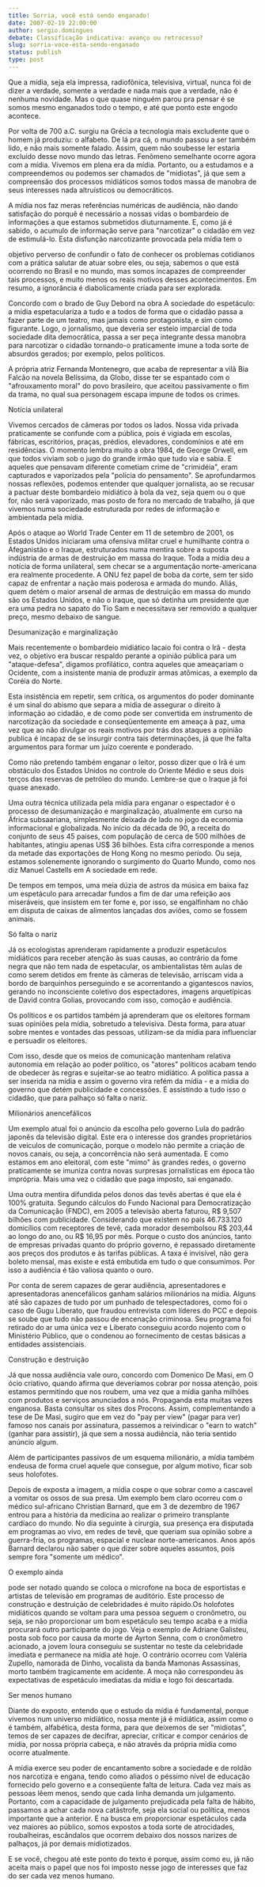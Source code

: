 ```yaml
---
title: Sorria, você está sendo enganado!
date: 2007-02-19 22:00:00
author: sergio.domingues
debate: Classificação indicativa: avanço ou retrocesso?
slug: sorria-voce-esta-sendo-enganado
status: publish 
type: post
---
```


  

 Que a mídia, seja ela impressa, radiofônica, televisiva, virtual, nunca foi de dizer a verdade, somente a verdade e nada mais que a verdade, não é nenhuma novidade. Mas o que quase ninguém parou pra pensar é se somos mesmo enganados todo o tempo, e até que ponto este engodo acontece.   

  

 Por volta de 700 a.C. surgiu na Grécia a tecnologia mais excludente que o homem já produziu: o alfabeto. De lá pra cá, o mundo passou a ser também lido, e não mais somente falado. Assim, quem não soubesse ler estaria excluído desse novo mundo das letras. Fenômeno semelhante ocorre agora com a mídia. Vivemos em plena era da mídia. Portanto, ou a estudamos e a compreendemos ou podemos ser chamados de "midiotas", já que sem a compreensão dos processos midiáticos somos todos massa de manobra de seus interesses nada altruísticos ou democráticos.  

  

 A mídia nos faz meras referências numéricas de audiência, não dando satisfação do porquê é necessário a nossas vidas o bombardeio de informações a que estamos submetidos diuturnamente. E, como já é sabido, o acumulo de informação serve para "narcotizar" o cidadão em vez de estimulá-lo. Esta disfunção narcotizante provocada pela mídia tem o  

objetivo perverso de confundir o fato de conhecer os problemas cotidianos com a prática salutar de atuar sobre eles, ou seja, sabemos o que está ocorrendo no Brasil e no mundo, mas somos incapazes de compreender tais processos, e muito menos os reais motivos desses acontecimentos. Em resumo, a ignorância é diabolicamente criada para ser explorada.  

  

 Concordo com o brado de Guy Debord na obra A sociedade do espetáculo: a mídia espetaculariza a tudo e a todos de forma que o cidadão passa a fazer parte de um teatro, mas jamais como protagonista, e sim como figurante. Logo, o jornalismo, que deveria ser esteio imparcial de toda sociedade dita democrática, passa a ser peça integrante dessa manobra para narcotizar o cidadão tornando-o praticamente imune a toda sorte de absurdos gerados; por exemplo, pelos políticos.  

  

 A própria atriz Fernanda Montenegro, que acaba de representar a vilã Bia Falcão na novela Belíssima, da Globo, disse ter se espantado com o "afrouxamento moral" do povo brasileiro, que aceitou passivamente o fim da trama, no qual sua personagem escapa impune de todos os crimes.  

  

Notícia unilateral  

  

 Vivemos cercados de câmeras por todos os lados. Nossa vida privada praticamente se confunde com a pública, pois é vigiada em escolas, fábricas, escritórios, praças, prédios, elevadores, condomínios e até em residências. O momento lembra muito a obra 1984, de George Orwell, em que todos viviam sob o jugo do grande irmão que tudo via e sabia. E aqueles que pensavam diferente cometiam crime de "crimidéia", eram capturados e vaporizados pela "polícia do pensamento". Se aprofundarmos nossas reflexões, podemos entender que qualquer jornalista, ao se recusar a pactuar deste bombardeio midiático à bola da vez, seja quem ou o que for, não será vaporizado, mas posto de fora no mercado de trabalho, já que vivemos numa sociedade estruturada por redes de informação e ambientada pela mídia.  

  

  

 Após o ataque ao World Trade Center em 11 de setembro de 2001, os Estados Unidos iniciaram uma ofensiva militar cruel e humilhante contra o Afeganistão e o Iraque, estruturados numa mentira sobre a suposta indústria de armas de destruição em massa do Iraque. Toda a mídia deu a notícia de forma unilateral, sem checar se a argumentação norte-americana era realmente procedente. A ONU fez papel de boba da corte, sem ter sido capaz de enfrentar a nação mais poderosa e armada do mundo. Aliás, quem detém o maior arsenal de armas de destruição em massa do mundo são os Estados Unidos, e não o Iraque, que só detinha um presidente que era uma pedra no sapato do Tio Sam e necessitava ser removido a qualquer preço, mesmo debaixo de sangue.  

  

Desumanização e marginalização  

  

 Mais recentemente o bombardeio midiático lacaio foi contra o Irã - desta vez, o objetivo era buscar respaldo perante a opinião pública para um "ataque-defesa", digamos profilático, contra aqueles que ameaçariam o Ocidente, com a insistente mania de produzir armas atômicas, a exemplo da Coréia do Norte.   

  

 Esta insistência em repetir, sem crítica, os argumentos do poder dominante é um sinal do abismo que separa a mídia de assegurar o direito à informação ao cidadão, e de como pode ser convertida em instrumento de narcotização da sociedade e conseqüentemente em ameaça à paz, uma vez que ao não divulgar os reais motivos por trás dos ataques a opinião publica é incapaz de se insurgir contra tais determinações, já que lhe falta argumentos para formar um juízo coerente e ponderado.  

  

  

 Como não pretendo também enganar o leitor, posso dizer que o Irã é um obstáculo dos Estados Unidos no controle do Oriente Médio e seus dois terços das reservas de petróleo do mundo. Lembre-se que o Iraque já foi quase anexado.  

  

  

 Uma outra técnica utilizada pela mídia para enganar o espectador é o processo de desumanização e marginalização, atualmente em curso na África subsaariana, simplesmente deixada de lado no jogo da economia informacional e globalizada. No início da década de 90, a receita do conjunto de seus 45 paises, com população de cerca de 500 milhões de habitantes, atingiu apenas US$ 36 bilhões. Esta cifra corresponde a menos da metade das exportações de Hong Kong no mesmo período. Ou seja, estamos solenemente ignorando o surgimento do Quarto Mundo, como nos diz Manuel Castells em A sociedade em rede.   

  

 De tempos em tempos, uma meia dúzia de astros da música em baixa faz um espetáculo para arrecadar fundos a fim de dar uma refeição aos miseráveis, que insistem em ter fome e, por isso, se engalfinham no chão em disputa de caixas de alimentos lançadas dos aviões, como se fossem animais.  

Só falta o nariz  

  

 Já os ecologistas aprenderam rapidamente a produzir espetáculos midiáticos para receber atenção às suas causas, ao contrário da fome negra que não tem nada de espetacular, os ambientalistas têm aulas de como serem detidos em frente às câmeras de televisão, arriscam vida a bordo de barquinhos perseguindo e se acorrentando a gigantescos navios, gerando no inconsciente coletivo dos espectadores, imagens arquetípicas de David contra Golias, provocando com isso, comoção e audiência.  

  

  

 Os políticos e os partidos também já aprenderam que os eleitores formam suas opiniões pela mídia, sobretudo a televisiva. Desta forma, para atuar sobre mentes e vontades das pessoas, utilizam-se da mídia para influenciar e persuadir os eleitores.  

  

  

 Com isso, desde que os meios de comunicação mantenham relativa autonomia em relação ao poder político, os "atores" políticos acabam tendo de obedecer às regras e sujeitar-se ao teatro midiático. A política passa a ser inserida na mídia e assim o governo vira refém da mídia - e a mídia do governo que detém publicidade e concessões. E assistindo a tudo isso o cidadão, que para palhaço só falta o nariz.  

  

Milionários anencefálicos  

  

 Um exemplo atual foi o anúncio da escolha pelo governo Lula do padrão japonês da televisão digital. Este era o interesse dos grandes proprietários de veículos de comunicação, porque o modelo não permite a criação de novos canais, ou seja, a concorrência não será aumentada. E como estamos em ano eleitoral, com este "mimo" às grandes redes, o governo praticamente se imuniza contra novas surpresas jornalísticas em época tão imprópria. Mais uma vez o cidadão que paga imposto, sai enganado.  

  

  

 Uma outra mentira difundida pelos donos das tevês abertas é que ela é 100% gratuita. Segundo cálculos do Fundo Nacional para Democratização da Comunicação (FNDC), em 2005 a televisão aberta faturou, R$ 9,507 bilhões com publicidade. Considerando que existem no país 46.733.120 domicílios com receptores de tevê, cada morador desembolsou R$ 203,44 ao longo do ano, ou R$ 16,95 por mês. Porque o custo dos anúncios, tanto de empresas privadas quanto do próprio governo, é repassado diretamente aos preços dos produtos e às tarifas públicas. A taxa é invisível, não gera boleto mensal, mas existe e está embutida em tudo o que consumimos. Por isso a audiência é tão valiosa quanto o ouro.  

  

  

 Por conta de serem capazes de gerar audiência, apresentadores e apresentadoras anencefálicos ganham salários milionários na mídia. Alguns até são capazes de tudo por um punhado de telespectadores, como foi o caso de Gugu Liberato, que fraudou entrevista com líderes do PCC e depois se soube que tudo não passou de encenação criminosa. Seu programa foi retirado do ar uma única vez e Liberato conseguiu acordo nojento com o Ministério Público, que o condenou ao fornecimento de cestas básicas a entidades assistenciais.  

  

Construção e destruição  

  

 Já que nossa audiência vale ouro, concordo com Domenico De Masi, em O ócio criativo, quando afirma que deveríamos cobrar por nossa atenção, pois estamos permitindo que nos roubem, uma vez que a mídia ganha milhões com produtos e serviços anunciados a nós. Propaganda esta muitas vezes enganosa. Basta consultar os sites dos Procons. Assim, complementando a tese de De Masi, sugiro que em vez do "pay per view" (pagar para ver) famoso nos canais por assinatura, passemos a reivindicar o "earn to watch" (ganhar para assistir), já que sem a nossa audiência, não teria sentido anúncio algum.  

Além de participantes passivos de um esquema milionário, a mídia também endeusa de forma cruel aquele que consegue, por algum motivo, ficar sob seus holofotes.  

  

 Depois de exposta a imagem, a mídia cospe o que sobrar como a cascavel a vomitar os ossos de sua presa. Um exemplo bem claro ocorreu com o médico sul-africano Christian Barnard, que em 3 de dezembro de 1967 entrou para a história da medicina ao realizar o primeiro transplante cardíaco do mundo. No dia seguinte à cirurgia, sua presença era disputada em programas ao vivo, em redes de tevê, que queriam sua opinião sobre a guerra-fria, os programas, espacial e nuclear norte-americanos. Anos após Barnard declarou não saber o que dizer sobre aqueles assuntos, pois sempre fora "somente um médico".   

  

O exemplo ainda  

  

 pode ser notado quando se coloca o microfone na boca de esportistas e artistas de televisão em programas de auditório. Este processo de construção e destruição de celebridades é muito rápido.Os holofotes midiáticos quando se voltam para uma pessoa seguem o cronômetro, ou seja, se não proporcionar um bom espetáculo seu tempo acaba e a mídia procurará outro participante do jogo. Veja o exemplo de Adriane Galisteu, posta sob foco por causa da morte de Ayrton Senna, com o cronômetro acionado, a jovem loura conseguiu se sustentar no teste da celebridade imediata e permanece na mídia até hoje. O contrário ocorreu com Valéria Zupello, namorada de Dinho, vocalista da banda Mamonas Assassinas, morto também tragicamente em acidente. A moça não correspondeu às expectativas de espetáculo imediatas da mídia e logo foi descartada.  

  

Ser menos humano  

  

 Diante do exposto, entendo que o estudo da mídia é fundamental, porque vivemos num universo midiático, nossa mente já é midiática, assim como o é também, alfabética, desta forma, para que deixemos de ser "midiotas", temos de ser capazes de decifrar, apreciar, criticar e compor cenários de mídia, por nossa própria cabeça, e não através da própria mídia como ocorre atualmente.  

  

  

 A mídia exerce seu poder de encantamento sobre a sociedade e de roldão nos narcotiza e engana, tendo como aliados o péssimo nível de educação fornecido pelo governo e a conseqüente falta de leitura. Cada vez mais as pessoas lêem menos, sendo que cada linha demanda um julgamento. Portanto, com a capacidade de julgamento prejudicada pela falta de hábito, passamos a achar cada nova catástrofe, seja ela social ou política, menos importante que a anterior. E na busca em proporcionar espetáculos cada vez maiores ao público, somos expostos a toda sorte de atrocidades, roubalheiras, escândalos que ocorrem debaixo dos nossos narizes de palhaços, já por demais midiotizados.  

  

  

 E se você, chegou até este ponto do texto é porque, assim como eu, já não aceita mais o papel que nos foi imposto nesse jogo de interesses que faz do ser cada vez menos humano.
